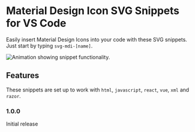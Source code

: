 # Material Design Icon SVG Snippets for VS Code

Easily insert Material Design Icons into your code with these SVG snippets. Just start by typing `svg-mdi-[name]`.

<img src="http://r3v.in/5Z30K/Screen-Recording-2019-07-16-18-24-06.gif" alt="Animation showing snippet functionality." style="max-width: 100%; height: auto;">

## Features

These snippets are set up to work with `html`, `javascript`, `react`, `vue`, `xml` and `razor`.


### 1.0.0

Initial release